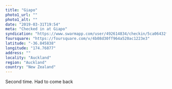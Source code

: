 ```yaml
---
title: "Giapo"
photo1_url: ""
photo1_alt: ""
date: "2019-03-31T19:54"
meta: "Checked in at Giapo"
syndication: "https://www.swarmapp.com/user/492614834/checkin/5ca06432f129b50025a56d6f"
foursquare: "https://foursquare.com/v/4b08d30ff964a520ac1223e3"
latitude: "-36.845838"
longitude: "174.76877"
address: ""
locality: "Auckland"
region: "Auckland"
country: "New Zealand"
---
```

Second time. Had to come back

